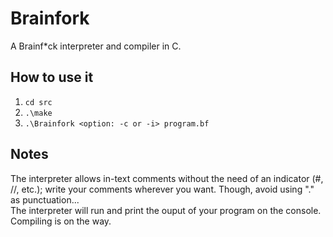 # Brainfork
A Brainf*ck interpreter and compiler in C.

## How to use it
1. `cd src`
2. `.\make`
3. `.\Brainfork <option: -c or -i> program.bf`

## Notes
The interpreter allows in-text comments without the need of an indicator (#, //, etc.); write your comments wherever you want. Though, avoid using "." as punctuation...  
The interpreter will run and print the ouput of your program on the console. Compiling is on the way.